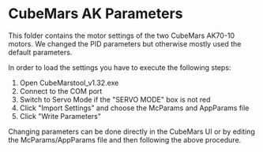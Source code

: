# CubeMars AK Parameters
This folder contains the motor settings of the two CubeMars AK70-10 motors. We changed the PID parameters but otherwise mostly used the default parameters.

In order to load the settings you have to execute the following steps:
1. Open CubeMarstool_v1.32.exe
2. Connect to the COM port
3. Switch to Servo Mode if the "SERVO MODE" box is not red
4. Click "Import Settings" and choose the McParams and AppParams file
5. Click  "Write Parameters"

Changing parameters can be done directly in the CubeMars UI or by editing the McParams/AppParams file and then following the above procedure.

